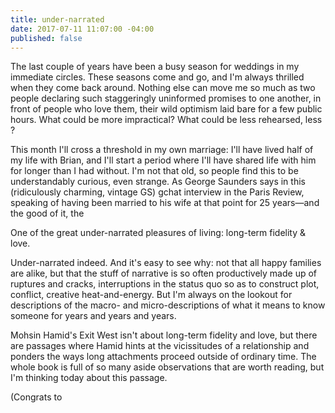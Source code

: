 ```yaml
---
title: under-narrated
date: 2017-07-11 11:07:00 -04:00
published: false
---
```


The last couple of years have been a busy season for weddings in my immediate circles. These seasons come and go, and I'm always thrilled when they come back around. Nothing else can move me so much as two people declaring such staggeringly uninformed promises to one another, in front of people who love them, their wild optimism laid bare for a few public hours. What could be more impractical? What could be less rehearsed, less ?

This month I'll cross a threshold in my own marriage: I'll have lived half of my life with Brian, and I'll start a period where I'll have shared life with him for longer than I had without. I'm not that old, so people find this to be understandably curious, even strange. As George Saunders says in this (ridiculously charming, vintage GS) gchat interview in the Paris Review, speaking of having been married to his wife at that point for 25 years—and the good of it, the 

One of the great under-narrated pleasures of living: long-term fidelity & love.

Under-narrated indeed. And it's easy to see why: not that all happy families are alike, but that the stuff of narrative is so often productively made up of ruptures and cracks, interruptions in the status quo so as to construct plot, conflict, creative heat-and-energy. But I'm always on the lookout for descriptions of the macro- and micro-descriptions of what it means to know someone for years and years and years.

Mohsin Hamid's Exit West isn't about long-term fidelity and love, but there are passages where Hamid hints at the vicissitudes of a relationship and ponders the ways long attachments proceed outside of ordinary time. The whole book is full of so many aside observations that are worth reading, but I'm thinking today about this passage.

(Congrats to 